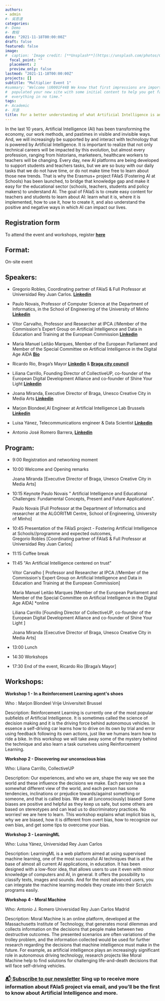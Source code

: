 ```yaml
---
authors:
- admin
#- 吳恩達
categories:
#- Demo
#- 教程
date: "2021-11-18T00:00:00Z"
draft: false
featured: false
image:
#  caption: 'Image credit: [**Unsplash**](https://unsplash.com/photos/CpkOjOcXdUY)'
  focal_point: ""
  placement: 2
  preview_only: false
lastmod: "2021-11-18T00:00:00Z"
projects: []
subtitle: "Multiplier Event 1"
#summary: "Welcome \U0001F44B We know that first impressions are important, so we've
#  populated your new site with some initial content to help you get familiar with
#  everything in no time."
tags:
#- Academic
#- 开源
title: For a better understanding of what Artificial Intelligence is and how it can be used (or misused) in education and training
---
```



In the last 10 years, Artificial Intelligence (AI) has been transforming the economy, our work methods, and pastimes in visible and invisible ways. And, we will increasingly be supported by and interact with technology that is powered by Artificial Intelligence. It is important to realize that not only technical careers will be impacted by this evolution, but almost every profession, ranging from historians, marketeers, healthcare workers to teachers will be changing. Every day, new AI platforms are being developed to support students and teachers tasks, but we are so busy with our daily tasks that we do not have time, or do not make time free to learn about those new trends. That is why the Erasmus+ project FAIaS (Fostering AI at Schools) has been launched, to bridge that knowledge gap and make it easy for the educational sector (schools, teachers, students and policy makers) to understand AI. The goal of FAIaS is to create easy content for teachers and students to learn about AI: learn what it is, where it is implemented, how to use it, how to create it, and also understand the positive and negative ways in which AI can impact our lives. 

## Registration form
To attend the event and workshops, register [**here**](https://docs.google.com/forms/d/e/1FAIpQLSenWv6oMdX3Vj_9EcOAVMHPZP57SuhP3lZVIUTscCsJHKM2nw/viewform)
## Format:
On-site event

## Speakers:

* Gregorio Robles, Coordinating partner of FAIaS & Full Professor at Universidad Rey Juan Carlos. <i class="fab fa-linkedin-in"></i> [**Linkedin**](https://www.linkedin.com/in/gregoriorobles/)

* Paulo Novais, Professor of Computer Science at the Department of Informatics, in the School of Engineering of the University of Minho <i class="fab fa-linkedin-in"></i> [**Linkedin**](https://www.linkedin.com/in/paulo-novais-39b5282/)

* Vitor Carvalho,  Professor and Researcher at IPCA //Member of the Commission's Expert Group on Artificial Intelligence and Data in Education and Training at the European Commission <i class="fab fa-linkedin-in"></i> [**Linkedin**](https://www.linkedin.com/in/v%C3%ADtor-carvalho-184a80112/) 

* Maria Manuel Leitão Marques, Member of the European Parliament and Member of the Special Committee on Artificial Intelligence in the Digital Age AIDA [**Bio**](https://www.europarl.europa.eu/meps/en/197635/MARIA-MANUEL_LEITAO-MARQUES/home)

* Ricardo Rio, Braga’s Mayor <i class="fab fa-linkedin-in"></i> [**Linkedin**](https://www.linkedin.com/in/ricardo-rio-6879a56/) &
[**Braga city council**](https://www.cm-braga.pt/en/0101/municipio/camara-municipal/presidente)



* Liliana Carrillo, Founding Director of CollectiveUP, co-founder of the European Digital Development Alliance and co-founder of Shine Your Light <i class="fab fa-linkedin-in"></i> [**Linkedin**](https://www.linkedin.com/in/carrilloliliana/) 

* Joana Miranda, Executive Director of Braga, Unesco Creative City in Media Arts <i class="fab fa-linkedin-in"></i> [**Linkedin**](https://www.linkedin.com/in/jomoreda/)

* Marjon Blondeel,AI Engineer at Artificial Intelligence Lab Brussels <i class="fab fa-linkedin-in"></i> [**Linkedin**]( https://www.linkedin.com/in/mb-3678a5b3/)  


* Luisa Yánez, Telecommunications engineer & Data Scientist  <i class="fab fa-linkedin-in"></i> [**Linkedin**](https://www.linkedin.com/in/luisa-y%C3%A1nez-guti%C3%A9rrez-ia-bigdata/) 


* Antonio José Romero Barrera, <i class="fab fa-linkedin-in"></i> [**Linkedin**](https://www.linkedin.com/in/antonio-jose-romero-barrera/) 




## Program:

* 9:00 Registration and networking moment 

* 10:00 Welcome and Opening remarks

  Joana Miranda [Executive Director of Braga, Unesco Creative City in Media Arts]

* 10:15 Keynote Paulo Novais " Artificial Intelligence and Educational Challenges: Fundamental Concepts, Present and Future Applications".

  Paulo Novais [Full Professor at the Department of Informatics and researcher at the     ALGORITMI Centre, School of Engineering, University of Minho] 

* 10:45 Presentation of the FAIaS project - Fostering Artificial Intelligence at Schools//programme and expected outcomes,  
Gregorio Robles [Coordinating partner of FAIaS & Full Professor at Universidad Rey Juan Carlos]

* 11:15 Coffee break 
* 11:45 "An Artificial Intelligence centered on trust” 

  Vitor Carvalho [ Professor and Researcher at IPCA //Member of the Commission's Expert
  Group on Artificial Intelligence and Data in Education and Training at the European
  Commission]

  Maria Manuel Leitão Marques [Member of the European Parliament and Member of the
  Special Committee on Artificial Intelligence in the Digital Age AIDA] *online

  Liliana Carrillo [Founding Director of CollectiveUP, co-founder of the European Digital Development Alliance and co-founder of Shine Your Light ]
  
  Joana Miranda [Executive Director of Braga, Unesco Creative City in Media Arts]
  
* 13:00 Lunch 
* 14:30 Workshops
* 17:30 End of the event, Ricardo Rio [Braga’s Mayor]


## Workshops:

**Workshop 1 - In a Reinforcement Learning agent's shoes**

Who : Marjon Blondeel Vrije Universiteit Brussel 

Description: Reinforcement Learning is currently one of the most popular subfields of Artificial Intelligence. It is sometimes called the science of decision making and it is the driving force behind autonomous vehicles. In essence a self-driving car learns how to drive on its own by trial and error using feedback following its own actions, just like we humans learn how to ride a bike. In this workshop we will take away some of the mystery behind the technique and also learn a task ourselves using Reinforcement Learning. 

**Workshop 2 - Discovering our unconscious bias**

Who: Liliana Carrillo, CollectiveUP 

Description: Our experiences, and who we are, shape the way we see the world and these influence the decisions we make. Each person has a somewhat different view of the world, and each person has some tendencies, inclinations or prejudice towards/against something or someone, and that is called bias. We are all (unconsciously) biased! Some biases are positive and helpful as they keep us safe, but some others are based on stereotypes and can lead us to discriminatory practices. No worries! we are here to learn. This workshop explains what implicit bias is, why we are biased, how it is different from overt bias, how to recognize our own bias, and get some tips to overcome your bias. 

**Workshop 3 - LearningML**

Who: Luisa Yánez, Universidad Rey Juan Carlos

Description: LearningML is a web platform aimed at using supervised machine learning, one of the most successful AI techniques that is at the base of almost all current AI applications, in education. It has been designed with a low-floor idea, that allows users to use it even with minor knowledge of computers and AI, in general. It offers the possibility to classify texts, images and sounds. And for the most advanced users, you can integrate the machine learning models they create into their Scratch programs easily. 

**Workshop 4 - Moral Machine**

Who: Antonio J. Romero Universidad Rey Juan Carlos Madrid

Description: Moral Machine is an online platform, developed at the Massachusetts Institute of Technology, that generates moral dilemmas and collects information on the decisions that people make between two destructive outcomes. The presented scenarios are often variations of the trolley problem, and the information collected would be used for further research regarding the decisions that machine intelligence must make in the future. For example, as artificial intelligence plays an increasingly significant role in autonomous driving technology, research projects like Moral Machine help to find solutions for challenging life-and-death decisions that will face self-driving vehicles.





### [📬 Subscribe to our newsletter](http://eepurl.com/hLgTQz) Sing up to receive more information about FAIaS project via email, and you’ll be the first to know about Artificial Intelligence and more.



